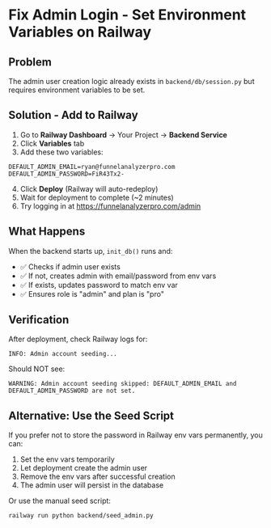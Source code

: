 # Fix Admin Login - Set Environment Variables on Railway

## Problem
The admin user creation logic already exists in `backend/db/session.py` but requires environment variables to be set.

## Solution - Add to Railway

1. Go to **Railway Dashboard** → Your Project → **Backend Service**
2. Click **Variables** tab
3. Add these two variables:

```
DEFAULT_ADMIN_EMAIL=ryan@funnelanalyzerpro.com
DEFAULT_ADMIN_PASSWORD=FiR43Tx2-
```

4. Click **Deploy** (Railway will auto-redeploy)
5. Wait for deployment to complete (~2 minutes)
6. Try logging in at https://funnelanalyzerpro.com/admin

## What Happens

When the backend starts up, `init_db()` runs and:
- ✅ Checks if admin user exists
- ✅ If not, creates admin with email/password from env vars
- ✅ If exists, updates password to match env var
- ✅ Ensures role is "admin" and plan is "pro"

## Verification

After deployment, check Railway logs for:
```
INFO: Admin account seeding...
```

Should NOT see:
```
WARNING: Admin account seeding skipped: DEFAULT_ADMIN_EMAIL and DEFAULT_ADMIN_PASSWORD are not set.
```

## Alternative: Use the Seed Script

If you prefer not to store the password in Railway env vars permanently, you can:

1. Set the env vars temporarily
2. Let deployment create the admin user
3. Remove the env vars after successful creation
4. The admin user will persist in the database

Or use the manual seed script:
```bash
railway run python backend/seed_admin.py
```
